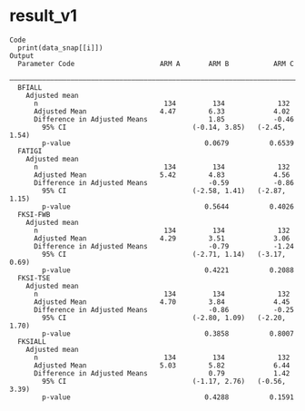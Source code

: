 # result_v1

    Code
      print(data_snap[[i]])
    Output
      Parameter Code                     ARM A       ARM B           ARM C    
      ————————————————————————————————————————————————————————————————————————
      BFIALL                                                                  
        Adjusted mean                                                         
          n                               134         134             132     
          Adjusted Mean                  4.47        6.33            4.02     
          Difference in Adjusted Means               1.85            -0.46    
            95% CI                               (-0.14, 3.85)   (-2.45, 1.54)
            p-value                                 0.0679          0.6539    
      FATIGI                                                                  
        Adjusted mean                                                         
          n                               134         134             132     
          Adjusted Mean                  5.42        4.83            4.56     
          Difference in Adjusted Means               -0.59           -0.86    
            95% CI                               (-2.58, 1.41)   (-2.87, 1.15)
            p-value                                 0.5644          0.4026    
      FKSI-FWB                                                                
        Adjusted mean                                                         
          n                               134         134             132     
          Adjusted Mean                  4.29        3.51            3.06     
          Difference in Adjusted Means               -0.79           -1.24    
            95% CI                               (-2.71, 1.14)   (-3.17, 0.69)
            p-value                                 0.4221          0.2088    
      FKSI-TSE                                                                
        Adjusted mean                                                         
          n                               134         134             132     
          Adjusted Mean                  4.70        3.84            4.45     
          Difference in Adjusted Means               -0.86           -0.25    
            95% CI                               (-2.80, 1.09)   (-2.20, 1.70)
            p-value                                 0.3858          0.8007    
      FKSIALL                                                                 
        Adjusted mean                                                         
          n                               134         134             132     
          Adjusted Mean                  5.03        5.82            6.44     
          Difference in Adjusted Means               0.79            1.42     
            95% CI                               (-1.17, 2.76)   (-0.56, 3.39)
            p-value                                 0.4288          0.1591    

